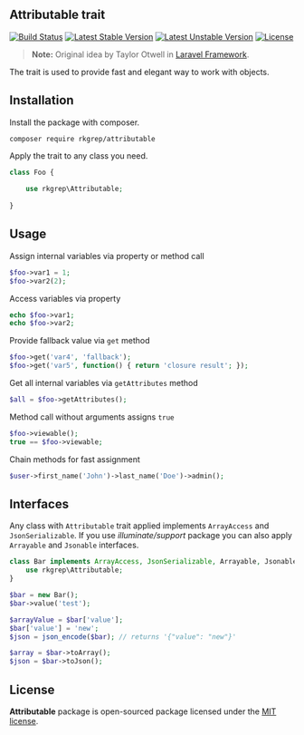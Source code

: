 ## Attributable trait

[![Build Status](https://travis-ci.org/rkgrep/attributable.svg)](https://travis-ci.org/rkgrep/attributable)
[![Latest Stable Version](https://poser.pugx.org/rkgrep/attributable/v/stable.svg)](https://packagist.org/packages/rkgrep/attributable)
[![Latest Unstable Version](https://poser.pugx.org/rkgrep/attributable/v/unstable.svg)](https://packagist.org/packages/rkgrep/attributable)
[![License](https://poser.pugx.org/rkgrep/attributable/license.svg)](https://packagist.org/packages/rkgrep/attributable)

> **Note:** Original idea by Taylor Otwell in [Laravel Framework](https://github.com/laravel/framework).

The trait is used to provide fast and elegant way to work with objects.

## Installation

Install the package with composer.
````
composer require rkgrep/attributable
````

Apply the trait to any class you need.

````php
class Foo {
    
    use rkgrep\Attributable;
    
}
````

## Usage

Assign internal variables via property or method call

````php
$foo->var1 = 1;
$foo->var2(2);
````

Access variables via property

````php
echo $foo->var1;
echo $foo->var2;
````

Provide fallback value via `get` method

````php
$foo->get('var4', 'fallback');
$foo->get('var5', function() { return 'closure result'; });
````

Get all internal variables via `getAttributes` method

````php
$all = $foo->getAttributes();
````

Method call without arguments assigns `true`

````php
$foo->viewable();
true == $foo->viewable;
````

Chain methods for fast assignment

````php
$user->first_name('John')->last_name('Doe')->admin();
````

## Interfaces

Any class with `Attributable` trait applied implements `ArrayAccess` and `JsonSerializable`.
If you use *illuminate/support* package you can also apply `Arrayable` and `Jsonable` interfaces.

````php
class Bar implements ArrayAccess, JsonSerializable, Arrayable, Jsonable {
    use rkgrep\Attributable;
}

$bar = new Bar();
$bar->value('test');

$arrayValue = $bar['value'];
$bar['value'] = 'new';
$json = json_encode($bar); // returns '{"value": "new"}'

$array = $bar->toArray();
$json = $bar->toJson();
````

## License

**Attributable** package is open-sourced package licensed under the [MIT license](http://opensource.org/licenses/MIT).
